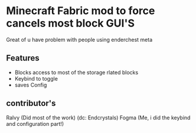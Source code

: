 # Minecraft Fabric mod to force cancels most block GUI'S
Great of u have problem with people using enderchest meta


## Features
- Blocks access to most of the storage rlated blocks
- Keybind to toggle
- saves Config

## contributor's
Ralvy (Did most of the work) (dc: Endcrystals)
Fogma (Me, i did the keybind and configuration part!)
